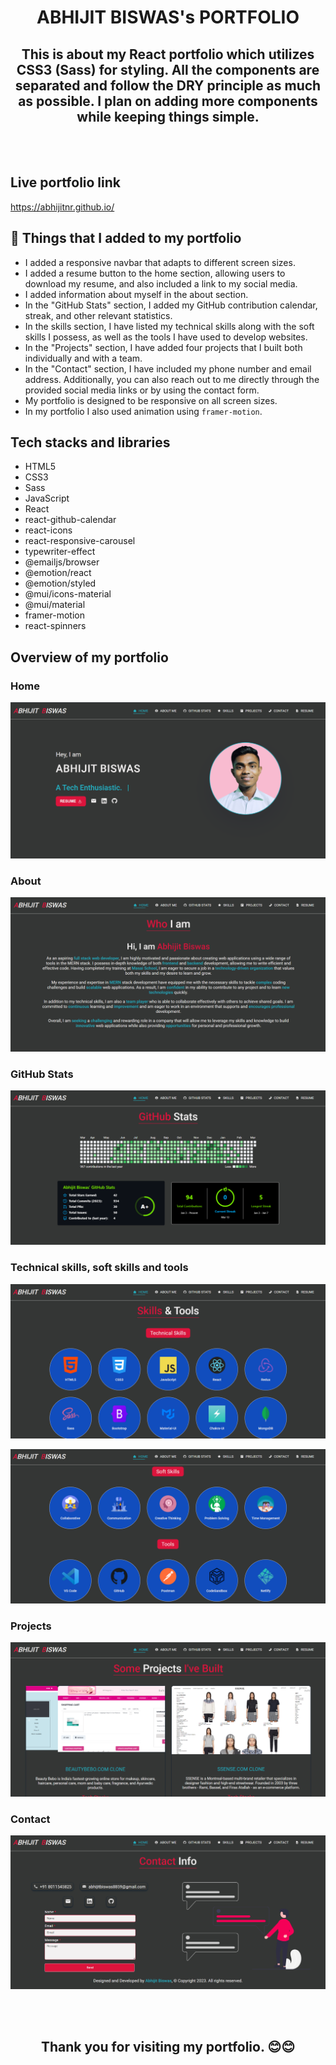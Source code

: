<h1 align="center">ABHIJIT BISWAS's PORTFOLIO</h1>

<h2 align="center">This is about my React portfolio which utilizes CSS3 (Sass) for styling. All the components are separated and follow the DRY principle as much as possible. I plan on adding more components while keeping things simple.</h2>

<br/>
<br/>

## Live portfolio link

https://abhijitnr.github.io/

## 🚀 Things that I added to my portfolio

- I added a responsive navbar that adapts to different screen sizes.
- I added a resume button to the home section, allowing users to download my resume, and also included a link to my social media.
- I added information about myself in the about section.
- In the "GitHub Stats" section, I added my GitHub contribution calendar, streak, and other relevant statistics.
- In the skills section, I have listed my technical skills along with the soft skills I possess, as well as the tools I have used to develop websites.
- In the "Projects" section, I have added four projects that I built both individually and with a team.
- In the "Contact" section, I have included my phone number and email address. Additionally, you can also reach out to me directly through the provided social media links or by using the contact form.
- My portfolio is designed to be responsive on all screen sizes.
- In my portfolio I also used animation using `framer-motion`.

## Tech stacks and libraries

- HTML5
- CSS3
- Sass
- JavaScript
- React
- react-github-calendar
- react-icons
- react-responsive-carousel
- typewriter-effect
- @emailjs/browser
- @emotion/react
- @emotion/styled
- @mui/icons-material
- @mui/material
- framer-motion
- react-spinners

## Overview of my portfolio

### Home

![Home](https://raw.githubusercontent.com/abhijitnr/abhijitnr.github.io/master/src/assets/readme/home.png)

### About

![About](https://raw.githubusercontent.com/abhijitnr/abhijitnr.github.io/master/src/assets/readme/about.png)

### GitHub Stats

![GitHub](https://raw.githubusercontent.com/abhijitnr/abhijitnr.github.io/master/src/assets/readme/github_stats.png)

### Technical skills, soft skills and tools

![Skills](https://raw.githubusercontent.com/abhijitnr/abhijitnr.github.io/master/src/assets/readme/skill_teck.png)

![Skills](https://raw.githubusercontent.com/abhijitnr/abhijitnr.github.io/master/src/assets/readme/skill_soft.png)

### Projects

![Projects](https://raw.githubusercontent.com/abhijitnr/abhijitnr.github.io/master/src/assets/readme/projects.png)

### Contact

![Contact](https://raw.githubusercontent.com/abhijitnr/abhijitnr.github.io/master/src/assets/readme/contact.png)

<br/>
<br/>
<h2 align="center">Thank you for visiting my portfolio. 😊😊</h2>
